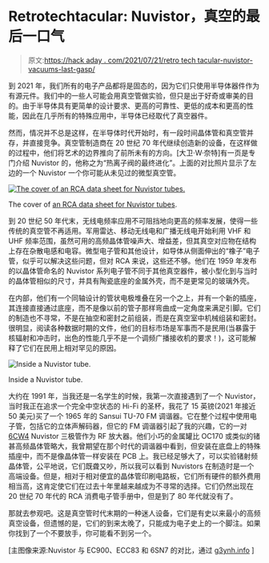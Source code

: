 # Retrotechtacular: Nuvistor，真空的最后一口气

> 原文:[https://hack aday . com/2021/07/21/retro tech tacular-nuvistor-vacuums-last-gasp/](https://hackaday.com/2021/07/21/retrotechtacular-nuvistor-vacuums-last-gasp/)

到 2021 年，我们所有的电子产品都将是固态的，因为它们只使用半导体器件作为有源元件。我们中的一些人可能会用真空管做实验，但只是出于好奇或审美的目的。由于半导体具有更简单的设计要求、更高的可靠性、更低的成本和更高的性能，因此在几乎所有的特殊应用中，半导体已经取代了真空器件。

然而，情况并不总是这样，在半导体时代开始时，有一段时间晶体管和真空管并存，并直接竞争。真空管制造商在 20 世纪 70 年代继续创造新的设备，在这样做的过程中，他们将艺术的边界推向了前所未有的方向。[大卫·W·奈特]有一页是专门介绍 Nuvistor 的，他称之为“热离子阀的最终进化”。上面的对比照片显示了左边的一个 Nuvistor 一个你可能从未见过的微型真空管。

[![The cover of an RCA data sheet for Nuvistor tubes.](../Images/648e2157b699de7668d1e27acd7f5f72.png)](https://hackaday.com/wp-content/uploads/2021/06/nuvistor-data-cover.jpg)

The cover of [an RCA data sheet for Nuvistor tubes](https://archive.org/details/bitsavers_rcanuvistoubesForIndustrialandMilitaryApplications_2971514/).

到 20 世纪 50 年代末，无线电频率应用不可阻挡地向更高的频率发展，使得一些传统的真空管不再适用。军用雷达、移动无线电和广播无线电开始利用 VHF 和 UHF 频率范围，虽然可用的高频晶体管噪声大、增益差，但其真空对应物在结构上存在杂散电感和电容。微型电子管和其他设计，如导体从侧面伸出的“橡子”电子管，似乎可以解决这些问题，但对 RCA 来说，这些还不够。他们在 1959 年发布的以晶体管命名的 Nuvistor 系列电子管不同于其他真空器件，被小型化到与当时的晶体管相似的尺寸，并具有陶瓷底座的金属外壳，而不是更常见的玻璃外壳。

在内部，他们有一个同轴设计的管状电极堆叠在另一个之上，并有一个新的插座，其连接直接通过底座，而不是像以前的管子那样弯曲成一定角度来满足引脚。它们的制造也不寻常，不是在抽空和密封之前组装，而是在真空室中机械组装和密封。很明显，阅读各种数据时期的文件，他们的目标市场是军事而不是民用(当暴露于核辐射和冲击时，出色的性能几乎不是一个调频广播接收机的要求！)，这可能解释了它们在民用上相对罕见的原因。

![Inside a Nuvistor tube.](../Images/67585c6f55d66746b6c915cf71a0efe5.png)

Inside a Nuvistor tube.

大约在 1991 年，当我还是一名学生的时候，我第一次直接遇到了一个 Nuvistor，当时我正在追求一个完全中空状态的 Hi-Fi 的圣杯，我花了 15 英镑(2021 年接近 50 美元)买了一个 1965 年的 Sansui TU-70 FM 调谐器。它在整个过程中使用电子管，包括它的立体声解码器，但它的 FM 调谐器引起了我的兴趣，它的一对 [6CW4](https://archive.org/details/manualsbase-id-455546/mode/2up) Nuvistor 三极管作为 RF 放大器。他们小巧的金属罐比 OC170 或类似的锗甚高频晶体管略大，我曾期望在那个时代的调谐器中看到，但安装在底盘上的特殊插座中，而不是像晶体管一样安装在 PCB 上。我已经足够大了，可以实验锗射频晶体管，公平地说，它们既聋又吵，所以我可以看到 Nuvistors 在制造时是一个高端设备。但是，相对于相对便宜的晶体管印刷电路板，它们所有硬件的额外费用相当高，这肯定使它们在过去十年里越来越成为不寻常的选择。它们仍然出现在 20 世纪 70 年代的 RCA 消费电子管手册中，但是到了 80 年代就没有了。

那就去参观吧。这是真空管时代末期的一种迷人设备，它们是有史以来最小的高频真空设备，但遗憾的是，它们的到来太晚了，只能成为电子史上的一个脚注。如果你找到了一个不要放手，你可能看不到另一个。

[主图像来源:Nuvistor 与 EC900、ECC83 和 6SN7 的对比，通过 [g3ynh.info](https://www.g3ynh.info/valves/var/7586/Nuvistor.html) ]